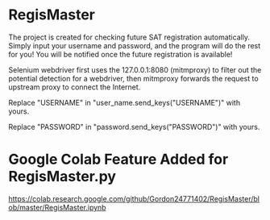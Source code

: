 # RegisMaster
The project is created for checking future SAT registration automatically. Simply input your username and password, and the program will do the rest for you! You will be notified once the future registration is available!

Selenium webdriver first uses the 127.0.0.1:8080 (mitmproxy) to filter out the potential detection for a webdriver, then mitmproxy forwards the request to upstream proxy to connect the Internet.

Replace "USERNAME" in "user_name.send_keys("USERNAME")" with yours.

Replace "PASSWORD" in "password.send_keys("PASSWORD")" with yours.

# Google Colab Feature Added for RegisMaster.py
https://colab.research.google.com/github/Gordon24771402/RegisMaster/blob/master/RegisMaster.ipynb
